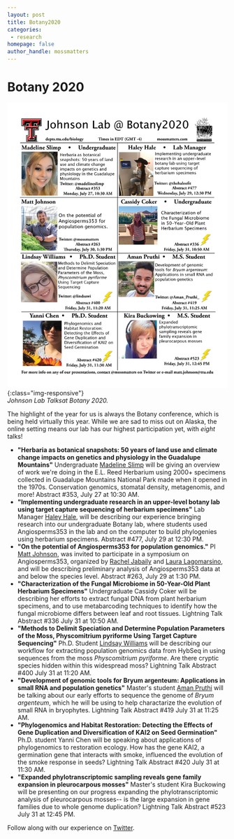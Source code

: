 ```yaml
---
layout: post
title: Botany2020
categories:
 - research
homepage: false
author_handle: mossmatters
---
```


# Botany 2020

![](/assets/images/blog/botany2020flyer.jpg){:class="img-responsive"} <br> *Johnson Lab Talksat Botany 2020.*

The highlight of the year for us is always the Botany conference, which is being held virtually this year. While we are sad to miss out on Alaska, the online setting means our lab has our highest participation yet, with *eight* talks! 

-  **"Herbaria as botanical snapshots: 50 years of land use and climate change impacts on genetics and physiology in the Guadalupe Mountains"** Undergraduate [Madeline Slimp](https://twitter.com/madelineslimp) will be giving an overview of work we're doing in the E.L. Reed Herbarium using 2000+ specimens collected in Guadalupe Mountains National Park made when it opened in the 1970s. Conservation genomics, stomatal density, metagenomis, and more! Abstract #353, July 27 at 10:30 AM.
-  **"Implementing undergraduate research in an upper-level botany lab using target capture sequencing of herbarium specimens"** Lab Manager [Haley Hale](https://twitter.com/thehaleofit), will be describing our experience bringing research into our undergraduate Botany lab, where students used Angiosperms353 in the lab and on the computer to build phylogenies using herbarium specimens. Abstract #477, July 29 at 12:30 PM.
-  **"On the potential of Angiosperms353 for population genomics."** PI [Matt Johnson](https://twitter.com/mossmatters), was invited to participate in a symposium on Angiosperms353, organized by [Rachel Jabaily](https://www.coloradocollege.edu/academics/dept/obe/people/profile.html?person=jabaily_rachel_schmidt) and [Laura Lagomarsino](http://www.lauralago.net/), and will be describing preliminary analysis of Angiosperms353 data at and below the species level. Abstract #263, July 29 at 1:30 PM.
- **"Characterization of the Fungal Microbiome in 50-Year-Old Plant Herbarium Specimens"** Undergraduate Cassidy Coker will be describing her efforts to extract fungal DNA from plant herbarium specimens, and to use metabarcoding techniques to identify how the fungal microbiome differs between leaf and root tissues. Lightning Talk Abstract #336 July 31 at 10:50 AM.
- **"Methods to Delimit Speciation and Determine Population Parameters of the Moss, Physcomitrium pyriforme Using Target Capture Sequencing"** Ph.D. Student [Lindsay Williams](https://twitter.com/lindsawi) will be describing our workflow for extracting population genomics data from HybSeq in using sequences from the moss _Physcomitrium pyriforme_. Are there cryptic species hidden within this widespread moss? Lightning Talk Abstract #400 July 31 at 11:20 AM.
- **"Development of genomic tools for Bryum argenteum: Applications in small RNA and population genetics"** Master's student [Aman Pruthi](https://twitter.com/Aman_Pruthi_) will be talking about our early efforts to sequence the genome of _Bryum argenteum_, which he will be using to help charactarize the evolution of small RNA in bryophytes. Lightning Talk Abstract #419 July 31 at 11:25 AM.
-  **"Phylogenomics and Habitat Restoration: Detecting the Effects of Gene Duplication and Diversification of KAI2 on Seed Germination"** Ph.D. student Yanni Chen will be speaking about applications of phylogenomics to restoration ecology. How has the gene KAI2, a germination gene that interacts with smoke, influenced the evolution of the smoke response in seeds? Lightning Talk Abstract #420 July 31 at 11:30 AM.
- **"Expanded phylotranscriptomic sampling reveals gene family expansion in pleurocarpous mosses"** Master's student Kira Buckowing will be presenting on our progress expanding the phylotranscriptomic analysis of pleurocarpous mosses-- is the large expansion in gene families due to whole genome duplication? Lightning Talk Abstract #523 July 31 at 12:45 PM.


Follow along with our experience on [Twitter](twitter.com/mossmatters). 
